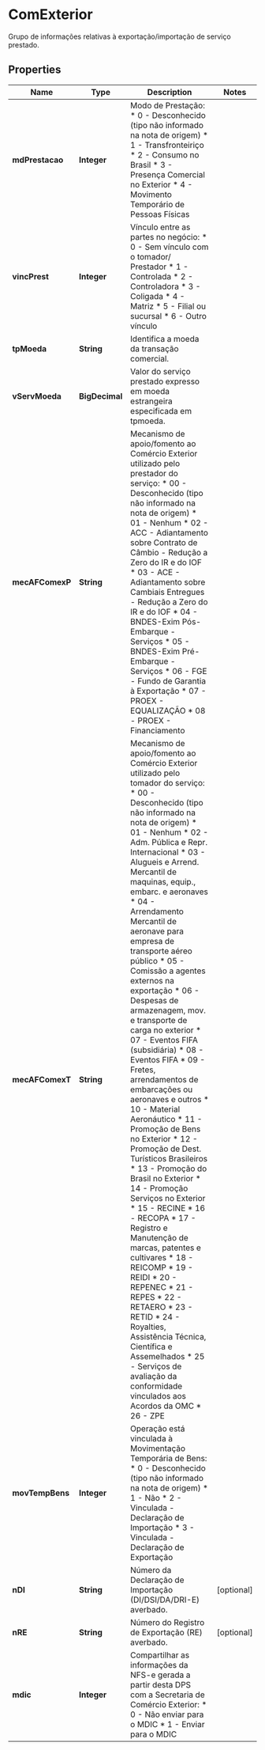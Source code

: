 

# ComExterior

Grupo de informações relativas à exportação/importação de serviço prestado.

## Properties

| Name | Type | Description | Notes |
|------------ | ------------- | ------------- | -------------|
|**mdPrestacao** | **Integer** | Modo de Prestação:  * 0 - Desconhecido (tipo não informado na nota de origem)  * 1 - Transfronteiriço  * 2 - Consumo no Brasil  * 3 - Presença Comercial no Exterior  * 4 - Movimento Temporário de Pessoas Físicas |  |
|**vincPrest** | **Integer** | Vínculo entre as partes no negócio:  * 0 - Sem vínculo com o tomador/ Prestador  * 1 - Controlada  * 2 - Controladora  * 3 - Coligada  * 4 - Matriz  * 5 - Filial ou sucursal  * 6 - Outro vínculo |  |
|**tpMoeda** | **String** | Identifica a moeda da transação comercial. |  |
|**vServMoeda** | **BigDecimal** | Valor do serviço prestado expresso em moeda estrangeira especificada em tpmoeda. |  |
|**mecAFComexP** | **String** | Mecanismo de apoio/fomento ao Comércio Exterior utilizado pelo prestador do serviço:  * 00 - Desconhecido (tipo não informado na nota de origem)  * 01 - Nenhum  * 02 - ACC - Adiantamento sobre Contrato de Câmbio - Redução a Zero do IR e do IOF  * 03 - ACE - Adiantamento sobre Cambiais Entregues - Redução a Zero do IR e do IOF  * 04 - BNDES-Exim Pós-Embarque - Serviços  * 05 - BNDES-Exim Pré-Embarque - Serviços  * 06 - FGE - Fundo de Garantia à Exportação  * 07 - PROEX - EQUALIZAÇÃO  * 08 - PROEX - Financiamento |  |
|**mecAFComexT** | **String** | Mecanismo de apoio/fomento ao Comércio Exterior utilizado pelo tomador do serviço:  * 00 - Desconhecido (tipo não informado na nota de origem)  * 01 - Nenhum  * 02 - Adm. Pública e Repr. Internacional  * 03 - Alugueis e Arrend. Mercantil de maquinas, equip., embarc. e aeronaves  * 04 - Arrendamento Mercantil de aeronave para empresa de transporte aéreo público  * 05 - Comissão a agentes externos na exportação  * 06 - Despesas de armazenagem, mov. e transporte de carga no exterior  * 07 - Eventos FIFA (subsidiária)  * 08 - Eventos FIFA  * 09 - Fretes, arrendamentos de embarcações ou aeronaves e outros  * 10 - Material Aeronáutico  * 11 - Promoção de Bens no Exterior  * 12 - Promoção de Dest. Turísticos Brasileiros  * 13 - Promoção do Brasil no Exterior  * 14 - Promoção Serviços no Exterior  * 15 - RECINE  * 16 - RECOPA  * 17 - Registro e Manutenção de marcas, patentes e cultivares  * 18 - REICOMP  * 19 - REIDI  * 20 - REPENEC  * 21 - REPES  * 22 - RETAERO  * 23 - RETID  * 24 - Royalties, Assistência Técnica, Científica e Assemelhados  * 25 - Serviços de avaliação da conformidade vinculados aos Acordos da OMC  * 26 - ZPE |  |
|**movTempBens** | **Integer** | Operação está vinculada à Movimentação Temporária de Bens:  * 0 - Desconhecido (tipo não informado na nota de origem)  * 1 - Não  * 2 - Vinculada - Declaração de Importação  * 3 - Vinculada - Declaração de Exportação |  |
|**nDI** | **String** | Número da Declaração de Importação (DI/DSI/DA/DRI-E) averbado. |  [optional] |
|**nRE** | **String** | Número do Registro de Exportação (RE) averbado. |  [optional] |
|**mdic** | **Integer** | Compartilhar as informações da NFS-e gerada a partir desta DPS com a Secretaria de Comércio Exterior:  * 0 - Não enviar para o MDIC  * 1 - Enviar para o MDIC |  |



